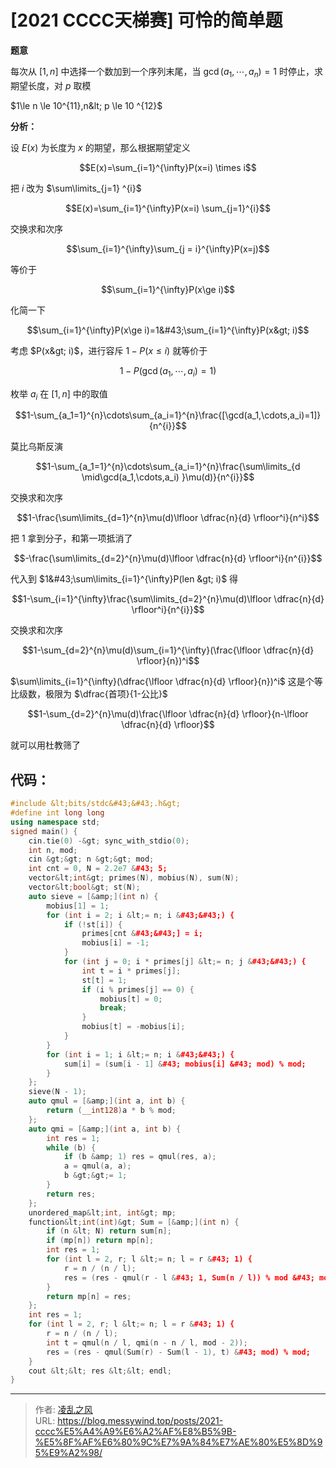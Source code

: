 # [2021 CCCC天梯赛] 可怜的简单题


**题意**

每次从 $[1,n]$ 中选择一个数加到一个序列末尾，当 $\gcd(a_1,\cdots,a_n)=1$ 时停止，求期望长度，对 $p$ 取模

$1\le n \le 10^{11},n&lt; p \le 10 ^{12}$ 

**分析：**

设 $E(x)$ 为长度为 $x$ 的期望，那么根据期望定义

$$E(x)=\sum_{i=1}^{\infty}P(x=i) \times i$$

把 $i$ 改为 $\sum\limits_{j=1} ^{i}$

$$E(x)=\sum_{i=1}^{\infty}P(x=i) \sum_{j=1}^{i}$$

交换求和次序

$$\sum_{i=1}^{\infty}\sum_{j = i}^{\infty}P(x=j)$$

等价于

$$\sum_{i=1}^{\infty}P(x\ge i)$$

化简一下

$$\sum_{i=1}^{\infty}P(x\ge i)=1&#43;\sum_{i=1}^{\infty}P(x&gt; i)$$

考虑 $P(x&gt; i)$，进行容斥 $1-P(x \le i)$ 就等价于

$$1-P(\gcd(a_1,\cdots,a_i)=1)$$

枚举 $a_i$ 在 $[1,n]$ 中的取值

$$1-\sum_{a_1=1}^{n}\cdots\sum_{a_i=1}^{n}\frac{[\gcd(a_1,\cdots,a_i)=1]}{n^{i}}$$

莫比乌斯反演

$$1-\sum_{a_1=1}^{n}\cdots\sum_{a_i=1}^{n}\frac{\sum\limits_{d \mid\gcd(a_1,\cdots,a_i) }\mu(d)}{n^{i}}$$

交换求和次序

$$1-\frac{\sum\limits_{d=1}^{n}\mu(d)\lfloor \dfrac{n}{d} \rfloor^i}{n^i}$$

把 $1$ 拿到分子，和第一项抵消了

$$-\frac{\sum\limits_{d=2}^{n}\mu(d)\lfloor \dfrac{n}{d} \rfloor^i}{n^{i}}$$

代入到 $1&#43;\sum\limits_{i=1}^{\infty}P(len &gt; i)$ 得

$$1-\sum_{i=1}^{\infty}\frac{\sum\limits_{d=2}^{n}\mu(d)\lfloor \dfrac{n}{d} \rfloor^i}{n^{i}}$$

交换求和次序

$$1-\sum_{d=2}^{n}\mu(d)\sum_{i=1}^{\infty}(\frac{\lfloor \dfrac{n}{d} \rfloor}{n})^i$$

$\sum\limits_{i=1}^{\infty}(\dfrac{\lfloor \dfrac{n}{d} \rfloor}{n})^i$ 这是个等比级数，极限为 $\dfrac{首项}{1-公比}$

$$1-\sum_{d=2}^{n}\mu(d)\frac{\lfloor \dfrac{n}{d} \rfloor}{n-\lfloor \dfrac{n}{d} \rfloor}$$

就可以用杜教筛了

## 代码：
```cpp
#include &lt;bits/stdc&#43;&#43;.h&gt;
#define int long long
using namespace std;
signed main() {
    cin.tie(0) -&gt; sync_with_stdio(0);
    int n, mod;
    cin &gt;&gt; n &gt;&gt; mod;
    int cnt = 0, N = 2.2e7 &#43; 5;
    vector&lt;int&gt; primes(N), mobius(N), sum(N);
    vector&lt;bool&gt; st(N);
    auto sieve = [&amp;](int n) {
        mobius[1] = 1;
        for (int i = 2; i &lt;= n; i &#43;&#43;) {
            if (!st[i]) {
                primes[cnt &#43;&#43;] = i;
                mobius[i] = -1;
            }
            for (int j = 0; i * primes[j] &lt;= n; j &#43;&#43;) {
                int t = i * primes[j];
                st[t] = 1;
                if (i % primes[j] == 0) {
                    mobius[t] = 0;
                    break;
                }
                mobius[t] = -mobius[i];
            }
        }
        for (int i = 1; i &lt;= n; i &#43;&#43;) {
        	sum[i] = (sum[i - 1] &#43; mobius[i] &#43; mod) % mod;
        }
    };
    sieve(N - 1);
    auto qmul = [&amp;](int a, int b) {
    	return (__int128)a * b % mod;
    };
    auto qmi = [&amp;](int a, int b) {
    	int res = 1;
    	while (b) {
    		if (b &amp; 1) res = qmul(res, a);
    		a = qmul(a, a);
    		b &gt;&gt;= 1;
    	}
    	return res;
    };
    unordered_map&lt;int, int&gt; mp;
    function&lt;int(int)&gt; Sum = [&amp;](int n) {
    	if (n &lt; N) return sum[n];
    	if (mp[n]) return mp[n];
    	int res = 1;
    	for (int l = 2, r; l &lt;= n; l = r &#43; 1) {
    		r = n / (n / l);
    		res = (res - qmul(r - l &#43; 1, Sum(n / l)) % mod &#43; mod) % mod;
    	}
    	return mp[n] = res;
    };
    int res = 1;
    for (int l = 2, r; l &lt;= n; l = r &#43; 1) {
    	r = n / (n / l);
    	int t = qmul(n / l, qmi(n - n / l, mod - 2));
    	res = (res - qmul(Sum(r) - Sum(l - 1), t) &#43; mod) % mod;
    }
    cout &lt;&lt; res &lt;&lt; endl;
}
```

---

> 作者: [凌乱之风](https://github.com/messywind)  
> URL: https://blog.messywind.top/posts/2021-cccc%E5%A4%A9%E6%A2%AF%E8%B5%9B-%E5%8F%AF%E6%80%9C%E7%9A%84%E7%AE%80%E5%8D%95%E9%A2%98/  

